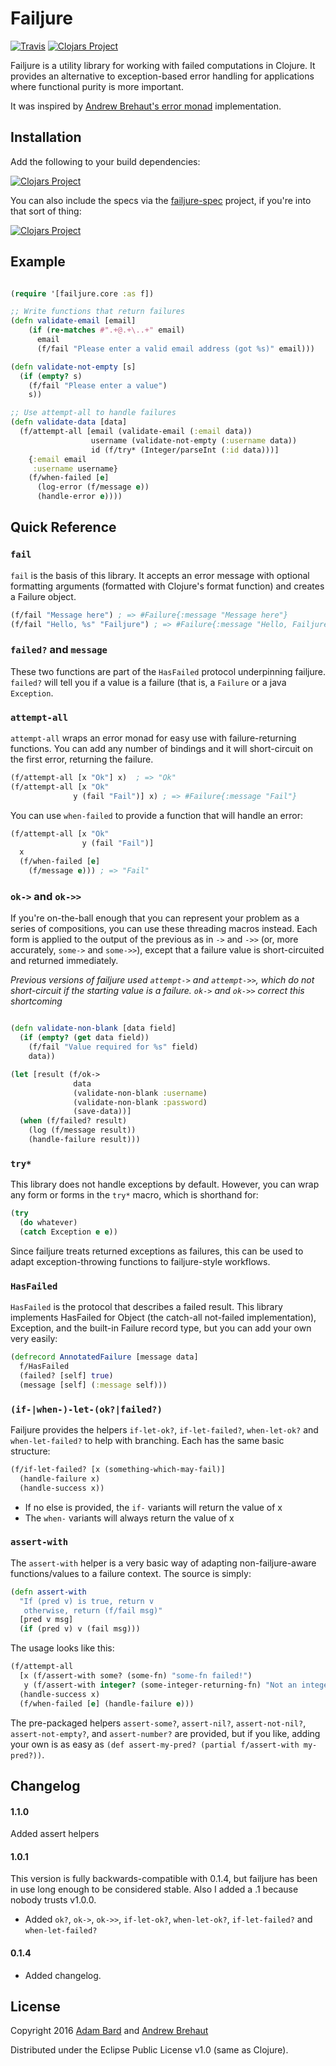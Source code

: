 # Failjure

[![Travis](https://img.shields.io/travis/adambard/failjure.svg?maxAge=2592000)](https://travis-ci.org/adambard/failjure)
[![Clojars Project](https://img.shields.io/clojars/v/failjure.svg)](https://clojars.org/failjure)

Failjure is a utility library for working with failed computations in Clojure.
It provides an alternative to exception-based error handling for applications
where functional purity is more important.

It was inspired by [Andrew Brehaut's error monad](https://brehaut.net/blog/2011/error_monads)
implementation.

## Installation

Add the following to your build dependencies:

[![Clojars Project](https://img.shields.io/clojars/v/failjure.svg)](https://clojars.org/failjure)

You can also include the specs via the [failjure-spec](https://github.com/adambard/failjure-spec) project,
if you're into that sort of thing:

[![Clojars Project](https://img.shields.io/clojars/v/failjure-spec.svg)](https://clojars.org/failjure-spec)

## Example

```clojure

(require '[failjure.core :as f])

;; Write functions that return failures
(defn validate-email [email]
    (if (re-matches #".+@.+\..+" email)
      email
      (f/fail "Please enter a valid email address (got %s)" email)))

(defn validate-not-empty [s]
  (if (empty? s)
    (f/fail "Please enter a value")
    s))

;; Use attempt-all to handle failures
(defn validate-data [data]
  (f/attempt-all [email (validate-email (:email data))
                  username (validate-not-empty (:username data))
                  id (f/try* (Integer/parseInt (:id data)))]
    {:email email
     :username username}
    (f/when-failed [e]
      (log-error (f/message e))
      (handle-error e))))
```

## Quick Reference

### `fail`

`fail` is the basis of this library. It accepts an error message
with optional formatting arguments (formatted with Clojure's
format function) and creates a Failure object.

```clojure
(f/fail "Message here") ; => #Failure{:message "Message here"}
(f/fail "Hello, %s" "Failjure") ; => #Failure{:message "Hello, Failjure"}
```

### `failed?` and `message`

These two functions are part of the `HasFailed` protocol underpinning
failjure. `failed?` will tell you if a value is a failure (that is,
a `Failure` or a java `Exception`.

### `attempt-all`

`attempt-all` wraps an error monad for easy use with failure-returning
functions. You can add any number of bindings and it will short-circuit
on the first error, returning the failure.

```clojure
(f/attempt-all [x "Ok"] x)  ; => "Ok"
(f/attempt-all [x "Ok"
              y (fail "Fail")] x) ; => #Failure{:message "Fail"}
```

You can use `when-failed` to provide a function that will handle an error:

```clojure
(f/attempt-all [x "Ok"
                y (fail "Fail")]
  x
  (f/when-failed [e]
    (f/message e))) ; => "Fail"
```

### `ok->` and `ok->>`

If you're on-the-ball enough that you can represent your problem
as a series of compositions, you can use these threading macros
instead. Each form is applied to the output of the previous
as in `->` and `->>` (or, more accurately, `some->` and `some->>`),
 except that a failure value is short-circuited and returned immediately.

*Previous versions of failjure used `attempt->` and `attempt->>`, which
do not short-circuit if the starting value is a failure. `ok->` and `ok->>`
correct this shortcoming*

```clojure

(defn validate-non-blank [data field]
  (if (empty? (get data field))
    (f/fail "Value required for %s" field)
    data))

(let [result (f/ok->
              data
              (validate-non-blank :username)
              (validate-non-blank :password)
              (save-data))]
  (when (f/failed? result)
    (log (f/message result))
    (handle-failure result)))
```

### `try*`

This library does not handle exceptions by default. However,
you can wrap any form or forms in the `try*` macro, which is shorthand for:

```clojure
(try
  (do whatever)
  (catch Exception e e))
```

Since failjure treats returned exceptions as failures, this can be used
to adapt exception-throwing functions to failjure-style workflows.


### `HasFailed`

`HasFailed` is the protocol that describes a failed result. This library implements
HasFailed for Object (the catch-all not-failed implementation), Exception, and the
built-in Failure record type, but you can add your own very easily:

```clojure
(defrecord AnnotatedFailure [message data]
  f/HasFailed
  (failed? [self] true)
  (message [self] (:message self)))
```

### `(if-|when-)-let-(ok?|failed?)`

Failjure provides the helpers `if-let-ok?`, `if-let-failed?`, `when-let-ok?` and `when-let-failed?` to help
with branching. Each has the same basic structure:

```clojure
(f/if-let-failed? [x (something-which-may-fail)]
  (handle-failure x)
  (handle-success x))
```

* If no else is provided, the `if-` variants will return the value of x
* The `when-` variants will always return the value of x

### `assert-with`

The `assert-with` helper is a very basic way of adapting non-failjure-aware
functions/values to a failure context. The source is simply:

```clojure
(defn assert-with
  "If (pred v) is true, return v
   otherwise, return (f/fail msg)"
  [pred v msg]
  (if (pred v) v (fail msg)))
```

The usage looks like this:

```clojure
(f/attempt-all
  [x (f/assert-with some? (some-fn) "some-fn failed!")
   y (f/assert-with integer? (some-integer-returning-fn) "Not an integer.")]
  (handle-success x)
  (f/when-failed [e] (handle-failure e)))
```

The pre-packaged helpers `assert-some?`, `assert-nil?`, `assert-not-nil?`, `assert-not-empty?`, and `assert-number?`
are provided, but if you like, adding your own is as easy as `(def assert-my-pred? (partial f/assert-with my-pred?))`.


## Changelog

#### 1.1.0

Added assert helpers

#### 1.0.1

This version is fully backwards-compatible with 0.1.4, but failjure
 has been in use long enough to be considered stable. Also I added
a .1 because nobody trusts v1.0.0.

* Added `ok?`, `ok->`, `ok->>`, `if-let-ok?`, `when-let-ok?`, `if-let-failed?` and `when-let-failed?`

#### 0.1.4

* Added changelog.

## License

Copyright 2016 [Adam Bard](https://adambard.com/) and [Andrew Brehaut](https://brehaut.net/)

Distributed under the Eclipse Public License v1.0 (same as Clojure).
